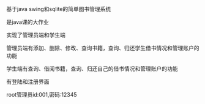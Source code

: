 基于java swing和sqlite的简单图书管理系统

是java课的大作业

实现了管理员端和学生端

管理员端有添加、删除、修改、查询书籍，查询、归还学生借书情况和管理账户的功能

学生端有查询、借阅书籍，查询、归还自己的借书情况和管理账户的功能

有登陆和注册界面

root管理员id:001,密码:12345
